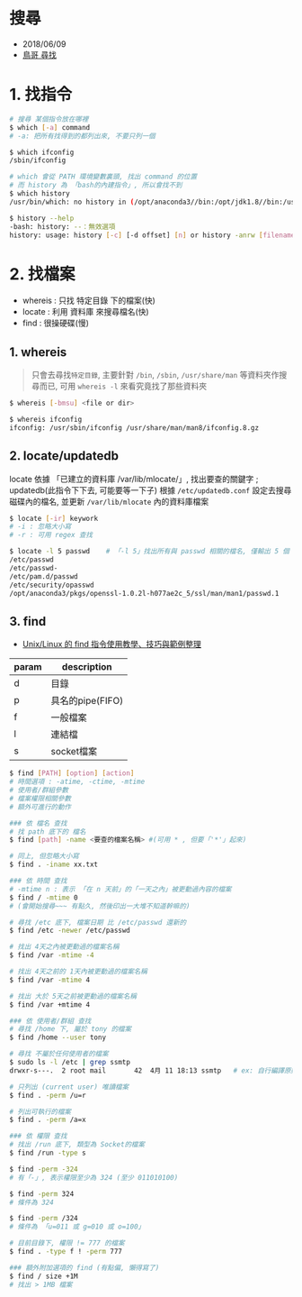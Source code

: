 # 搜尋

- 2018/06/09
- [鳥哥 尋找](http://linux.vbird.org/linux_basic/0220filemanager.php#whereis)



# 1. 找指令

```sh
# 搜尋 某個指令放在哪裡
$ which [-a] command
# -a: 把所有找得到的都列出來, 不要只列一個

$ which ifconfig
/sbin/ifconfig

# which 會從 PATH 環境變數裏頭, 找出 command 的位置
# 而 history 為 「bash的內建指令」, 所以會找不到
$ which history
/usr/bin/which: no history in (/opt/anaconda3//bin:/opt/jdk1.8//bin:/usr/local/bin:/usr/bin:/usr/local/sbin:/usr/sbin:/home/tony/.local/bin:/home/tony/bin)

$ history --help
-bash: history: --：無效選項
history: usage: history [-c] [-d offset] [n] or history -anrw [filename] or history -ps arg [arg...]
```



# 2. 找檔案

- whereis : 只找 特定目錄 下的檔案(快)
- locate : 利用 資料庫 來搜尋檔名(快)
- find : 很操硬碟(慢)


## 1. whereis

> 只會去尋找`特定目錄`, 主要針對 `/bin`, `/sbin`, `/usr/share/man` 等資料夾作搜尋而已, 可用 `whereis -l` 來看究竟找了那些資料夾

```sh
$ whereis [-bmsu] <file or dir>

$ whereis ifconfig
ifconfig: /usr/sbin/ifconfig /usr/share/man/man8/ifconfig.8.gz
```


## 2. locate/updatedb

locate 依據 「已建立的資料庫 /var/lib/mlocate/」, 找出要查的關鍵字 ; updatedb(此指令下下去, 可能要等一下子) 根據 `/etc/updatedb.conf` 設定去搜尋磁碟內的檔名, 並更新 `/var/lib/mlocate` 內的資料庫檔案

```sh
$ locate [-ir] keywork
# -i : 忽略大小寫
# -r : 可用 regex 查找

$ locate -l 5 passwd    # 「-l 5」找出所有與 passwd 相關的檔名, 僅輸出 5 個
/etc/passwd
/etc/passwd-
/etc/pam.d/passwd
/etc/security/opasswd
/opt/anaconda3/pkgs/openssl-1.0.2l-h077ae2c_5/ssl/man/man1/passwd.1
```


## 3. find

- [Unix/Linux 的 find 指令使用教學、技巧與範例整理](https://blog.gtwang.org/linux/unix-linux-find-command-examples/)

param   | description 
------- | ------------------ 
d       | 目錄 
p       | 具名的pipe(FIFO) 
f       | 一般檔案 
l       | 連結檔 
s       | socket檔案 

```sh
$ find [PATH] [option] [action]
# 時間選項 : -atime, -ctime, -mtime
# 使用者/群組參數
# 檔案權限相關參數
# 額外可進行的動作

### 依 檔名 查找
# 找 path 底下的 檔名
$ find [path] -name <要查的檔案名稱> #(可用 * , 但要「'*'」起來)

# 同上, 但忽略大小寫
$ find . -iname xx.txt

### 依 時間 查找
# -mtime n : 表示 「在 n 天前」的「一天之內」被更動過內容的檔案
$ find / -mtime 0
# (會開始搜尋~~~ 有點久, 然後印出一大堆不知道幹嘛的)

# 尋找 /etc 底下, 檔案日期 比 /etc/passwd 還新的
$ find /etc -newer /etc/passwd

# 找出 4天之內被更動過的檔案名稱
$ find /var -mtime -4

# 找出 4天之前的 1天內被更動過的檔案名稱
$ find /var -mtime 4

# 找出 大於 5天之前被更動過的檔案名稱
$ find /var +mtime 4

### 依 使用者/群組 查找
# 尋找 /home 下, 屬於 tony 的檔案
$ find /home --user tony

# 尋找 不屬於任何使用者的檔案
$ sudo ls -l /etc | grep ssmtp
drwxr-s---.  2 root mail       42  4月 11 18:13 ssmtp   # ex: 自行編譯原始碼軟體時, 就會經常看到

# 只列出 (current user) 唯讀檔案
$ find . -perm /u=r

# 列出可執行的檔案
$ find . -perm /a=x

### 依 權限 查找
# 找出 /run 底下, 類型為 Socket的檔案
$ find /run -type s

$ find -perm -324
# 有「-」, 表示權限至少為 324 (至少 011010100)

$ find -perm 324
# 條件為 324

$ find -perm /324
# 條件為 「u=011 或 g=010 或 o=100」

# 目前目錄下, 權限 != 777 的檔案
$ find . -type f ! -perm 777

### 額外附加選項的 find (有點偏, 懶得寫了)
$ find / size +1M
# 找出 > 1MB 檔案
```
